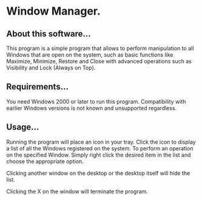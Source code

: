 # Window Manager.

## About this software…
This program is a simple program that allows to perform manipulation to all Windows that are open on the system, such as basic functions like Maximize, Minimize, Restore and Close with advanced operations such as Visibility and Lock (Always on Top).

## Requirements…
You need Windows 2000 or later to run this program. Compatibility with earlier Windows versions is not known and unsupported regardless.

## Usage…
Running the program will place an icon in your tray. Click the icon to display a list of all the Windows registered on the system. To perform an operation on the specified Window. Simply right click the desired item in the list and choose the appropriate option.

Clicking another window on the desktop or the desktop itself will hide the list.

Clicking the X on the window will terminate the program.
